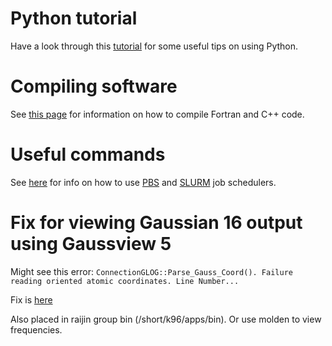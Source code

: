 # Python tutorial

Have a look through this [tutorial](Tutorials/python_tutorial.md) for some useful tips on using Python. 

# Compiling software

See [this page](Tutorials/compilation.md) for information on how to compile Fortran and C++ code.

# Useful commands

See [here](Tutorials/useful_commands.md) for info on how to use
[PBS](https://www.pbsworks.com/PBSProduct.aspx?n=Altair-PBS-Professional&c=Overview-and-Capabilities)
and [SLURM](https://slurm.schedmd.com/) job schedulers.

# Fix for viewing Gaussian 16 output using Gaussview 5

Might see this error: `ConnectionGLOG::Parse_Gauss_Coord(). Failure reading oriented atomic coordinates. Line Number...`

Fix is [here](https://github.com/joaquinbarroso/GaussianEditing/blob/master/Fg16TOgv5)

Also placed in raijin group bin (/short/k96/apps/bin). Or use molden to view frequencies.

